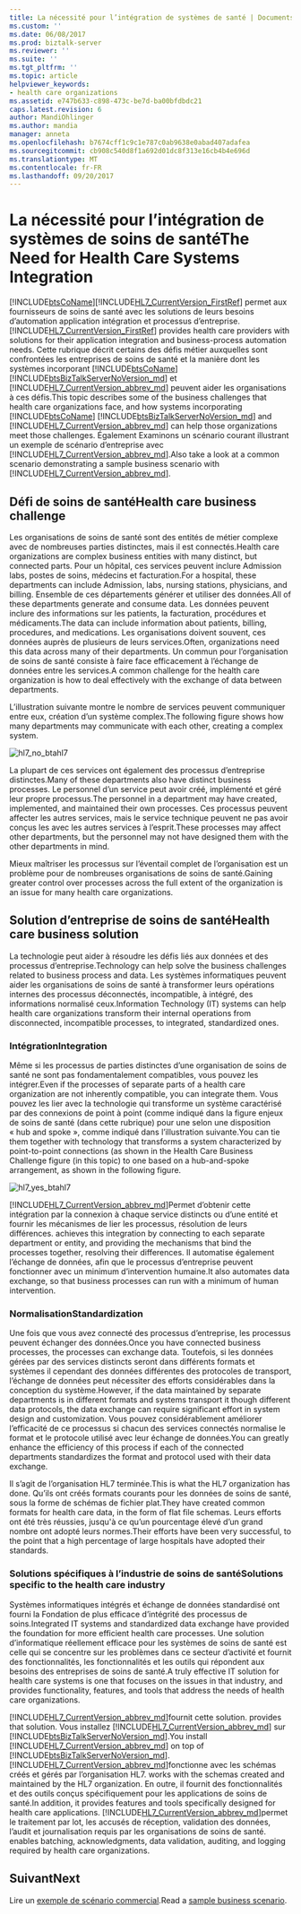 ```yaml
---
title: La nécessité pour l’intégration de systèmes de santé | Documents Microsoft
ms.custom: ''
ms.date: 06/08/2017
ms.prod: biztalk-server
ms.reviewer: ''
ms.suite: ''
ms.tgt_pltfrm: ''
ms.topic: article
helpviewer_keywords:
- health care organizations
ms.assetid: e747b633-c898-473c-be7d-ba00bfdbdc21
caps.latest.revision: 6
author: MandiOhlinger
ms.author: mandia
manager: anneta
ms.openlocfilehash: b7674cff1c9c1e787c0ab9638e0abad407adafea
ms.sourcegitcommit: cb908c540d8f1a692d01dc8f313e16cb4b4e696d
ms.translationtype: MT
ms.contentlocale: fr-FR
ms.lasthandoff: 09/20/2017
---
```

# <a name="the-need-for-health-care-systems-integration"></a><span data-ttu-id="01999-102">La nécessité pour l’intégration de systèmes de soins de santé</span><span class="sxs-lookup"><span data-stu-id="01999-102">The Need for Health Care Systems Integration</span></span>
[!INCLUDE[btsCoName](../../includes/btsconame-md.md)]<span data-ttu-id="01999-103">[!INCLUDE[HL7_CurrentVersion_FirstRef](../../includes/hl7-currentversion-firstref-md.md)] permet aux fournisseurs de soins de santé avec les solutions de leurs besoins d’automation application intégration et processus d’entreprise.</span><span class="sxs-lookup"><span data-stu-id="01999-103"> [!INCLUDE[HL7_CurrentVersion_FirstRef](../../includes/hl7-currentversion-firstref-md.md)] provides health care providers with solutions for their application integration and business-process automation needs.</span></span> <span data-ttu-id="01999-104">Cette rubrique décrit certains des défis métier auxquelles sont confrontées les entreprises de soins de santé et la manière dont les systèmes incorporant [!INCLUDE[btsCoName](../../includes/btsconame-md.md)] [!INCLUDE[btsBizTalkServerNoVersion_md](../../includes/btsbiztalkservernoversion-md.md)] et [!INCLUDE[HL7_CurrentVersion_abbrev_md](../../includes/hl7-currentversion-abbrev-md.md)] peuvent aider les organisations à ces défis.</span><span class="sxs-lookup"><span data-stu-id="01999-104">This topic describes some of the business challenges that health care organizations face, and how systems incorporating [!INCLUDE[btsCoName](../../includes/btsconame-md.md)] [!INCLUDE[btsBizTalkServerNoVersion_md](../../includes/btsbiztalkservernoversion-md.md)] and [!INCLUDE[HL7_CurrentVersion_abbrev_md](../../includes/hl7-currentversion-abbrev-md.md)] can help those organizations meet those challenges.</span></span> <span data-ttu-id="01999-105">Également Examinons un scénario courant illustrant un exemple de scénario d’entreprise avec [!INCLUDE[HL7_CurrentVersion_abbrev_md](../../includes/hl7-currentversion-abbrev-md.md)].</span><span class="sxs-lookup"><span data-stu-id="01999-105">Also take a look at a common scenario demonstrating a sample business scenario with [!INCLUDE[HL7_CurrentVersion_abbrev_md](../../includes/hl7-currentversion-abbrev-md.md)].</span></span>  
  
## <a name="health-care-business-challenge"></a><span data-ttu-id="01999-106">Défi de soins de santé</span><span class="sxs-lookup"><span data-stu-id="01999-106">Health care business challenge</span></span>

<span data-ttu-id="01999-107">Les organisations de soins de santé sont des entités de métier complexe avec de nombreuses parties distinctes, mais il est connectés.</span><span class="sxs-lookup"><span data-stu-id="01999-107">Health care organizations are complex business entities with many distinct, but connected parts.</span></span> <span data-ttu-id="01999-108">Pour un hôpital, ces services peuvent inclure Admission labs, postes de soins, médecins et facturation.</span><span class="sxs-lookup"><span data-stu-id="01999-108">For a hospital, these departments can include Admission, labs, nursing stations, physicians, and billing.</span></span> <span data-ttu-id="01999-109">Ensemble de ces départements générer et utiliser des données.</span><span class="sxs-lookup"><span data-stu-id="01999-109">All of these departments generate and consume data.</span></span> <span data-ttu-id="01999-110">Les données peuvent inclure des informations sur les patients, la facturation, procédures et médicaments.</span><span class="sxs-lookup"><span data-stu-id="01999-110">The data can include information about patients, billing, procedures, and medications.</span></span> <span data-ttu-id="01999-111">Les organisations doivent souvent, ces données auprès de plusieurs de leurs services.</span><span class="sxs-lookup"><span data-stu-id="01999-111">Often, organizations need this data across many of their departments.</span></span> <span data-ttu-id="01999-112">Un commun pour l’organisation de soins de santé consiste à faire face efficacement à l’échange de données entre les services.</span><span class="sxs-lookup"><span data-stu-id="01999-112">A common challenge for the health care organization is how to deal effectively with the exchange of data between departments.</span></span>  
  
 <span data-ttu-id="01999-113">L’illustration suivante montre le nombre de services peuvent communiquer entre eux, création d’un système complex.</span><span class="sxs-lookup"><span data-stu-id="01999-113">The following figure shows how many departments may communicate with each other, creating a complex system.</span></span>  
  
 ![](../../adapters-and-accelerators/accelerator-hl7/media/hl7-no-btahl7.gif "hl7_no_btahl7")  
  
 <span data-ttu-id="01999-114">La plupart de ces services ont également des processus d’entreprise distinctes.</span><span class="sxs-lookup"><span data-stu-id="01999-114">Many of these departments also have distinct business processes.</span></span> <span data-ttu-id="01999-115">Le personnel d’un service peut avoir créé, implémenté et géré leur propre processus.</span><span class="sxs-lookup"><span data-stu-id="01999-115">The personnel in a department may have created, implemented, and maintained their own processes.</span></span> <span data-ttu-id="01999-116">Ces processus peuvent affecter les autres services, mais le service technique peuvent ne pas avoir conçus les avec les autres services à l’esprit.</span><span class="sxs-lookup"><span data-stu-id="01999-116">These processes may affect other departments, but the personnel may not have designed them with the other departments in mind.</span></span>  
  
 <span data-ttu-id="01999-117">Mieux maîtriser les processus sur l’éventail complet de l’organisation est un problème pour de nombreuses organisations de soins de santé.</span><span class="sxs-lookup"><span data-stu-id="01999-117">Gaining greater control over processes across the full extent of the organization is an issue for many health care organizations.</span></span>  
  
## <a name="health-care-business-solution"></a><span data-ttu-id="01999-118">Solution d’entreprise de soins de santé</span><span class="sxs-lookup"><span data-stu-id="01999-118">Health care business solution</span></span>

<span data-ttu-id="01999-119">La technologie peut aider à résoudre les défis liés aux données et des processus d’entreprise.</span><span class="sxs-lookup"><span data-stu-id="01999-119">Technology can help solve the business challenges related to business process and data.</span></span> <span data-ttu-id="01999-120">Les systèmes informatiques peuvent aider les organisations de soins de santé à transformer leurs opérations internes des processus déconnectés, incompatible, à intégré, des informations normalisé ceux.</span><span class="sxs-lookup"><span data-stu-id="01999-120">Information Technology (IT) systems can help health care organizations transform their internal operations from disconnected, incompatible processes, to integrated, standardized ones.</span></span>  
  
### <a name="integration"></a><span data-ttu-id="01999-121">Intégration</span><span class="sxs-lookup"><span data-stu-id="01999-121">Integration</span></span>  
 <span data-ttu-id="01999-122">Même si les processus de parties distinctes d’une organisation de soins de santé ne sont pas fondamentalement compatibles, vous pouvez les intégrer.</span><span class="sxs-lookup"><span data-stu-id="01999-122">Even if the processes of separate parts of a health care organization are not inherently compatible, you can integrate them.</span></span> <span data-ttu-id="01999-123">Vous pouvez les lier avec la technologie qui transforme un système caractérisé par des connexions de point à point (comme indiqué dans la figure enjeux de soins de santé (dans cette rubrique) pour une selon une disposition « hub and spoke », comme indiqué dans l’illustration suivante.</span><span class="sxs-lookup"><span data-stu-id="01999-123">You can tie them together with technology that transforms a system characterized by point-to-point connections (as shown in the Health Care Business Challenge figure (in this topic) to one based on a hub-and-spoke arrangement, as shown in the following figure.</span></span>  
  
 ![](../../adapters-and-accelerators/accelerator-hl7/media/hl7-yes-btahl7.gif "hl7_yes_btahl7")  
  
[!INCLUDE[HL7_CurrentVersion_abbrev_md](../../includes/hl7-currentversion-abbrev-md.md)]<span data-ttu-id="01999-124">Permet d’obtenir cette intégration par la connexion à chaque service distincts ou d’une entité et fournir les mécanismes de lier les processus, résolution de leurs différences.</span><span class="sxs-lookup"><span data-stu-id="01999-124"> achieves this integration by connecting to each separate department or entity, and providing the mechanisms that bind the processes together, resolving their differences.</span></span> <span data-ttu-id="01999-125">Il automatise également l’échange de données, afin que le processus d’entreprise peuvent fonctionner avec un minimum d’intervention humaine.</span><span class="sxs-lookup"><span data-stu-id="01999-125">It also automates data exchange, so that business processes can run with a minimum of human intervention.</span></span>  
  
### <a name="standardization"></a><span data-ttu-id="01999-126">Normalisation</span><span class="sxs-lookup"><span data-stu-id="01999-126">Standardization</span></span>  
 <span data-ttu-id="01999-127">Une fois que vous avez connecté des processus d’entreprise, les processus peuvent échanger des données.</span><span class="sxs-lookup"><span data-stu-id="01999-127">Once you have connected business processes, the processes can exchange data.</span></span> <span data-ttu-id="01999-128">Toutefois, si les données gérées par des services distincts seront dans différents formats et systèmes il cependant des données différentes des protocoles de transport, l’échange de données peut nécessiter des efforts considérables dans la conception du système.</span><span class="sxs-lookup"><span data-stu-id="01999-128">However, if the data maintained by separate departments is in different formats and systems transport it though different data protocols, the data exchange can require significant effort in system design and customization.</span></span> <span data-ttu-id="01999-129">Vous pouvez considérablement améliorer l’efficacité de ce processus si chacun des services connectés normalise le format et le protocole utilisé avec leur échange de données.</span><span class="sxs-lookup"><span data-stu-id="01999-129">You can greatly enhance the efficiency of this process if each of the connected departments standardizes the format and protocol used with their data exchange.</span></span>  
  
 <span data-ttu-id="01999-130">Il s’agit de l’organisation HL7 terminée.</span><span class="sxs-lookup"><span data-stu-id="01999-130">This is what the HL7 organization has done.</span></span> <span data-ttu-id="01999-131">Qu’ils ont créés formats courants pour les données de soins de santé, sous la forme de schémas de fichier plat.</span><span class="sxs-lookup"><span data-stu-id="01999-131">They have created common formats for health care data, in the form of flat file schemas.</span></span> <span data-ttu-id="01999-132">Leurs efforts ont été très réussies, jusqu'à ce qu’un pourcentage élevé d’un grand nombre ont adopté leurs normes.</span><span class="sxs-lookup"><span data-stu-id="01999-132">Their efforts have been very successful, to the point that a high percentage of large hospitals have adopted their standards.</span></span>  
  
### <a name="solutions-specific-to-the-health-care-industry"></a><span data-ttu-id="01999-133">Solutions spécifiques à l’industrie de soins de santé</span><span class="sxs-lookup"><span data-stu-id="01999-133">Solutions specific to the health care industry</span></span>  
 <span data-ttu-id="01999-134">Systèmes informatiques intégrés et échange de données standardisé ont fourni la Fondation de plus efficace d’intégrité des processus de soins.</span><span class="sxs-lookup"><span data-stu-id="01999-134">Integrated IT systems and standardized data exchange have provided the foundation for more efficient health care processes.</span></span> <span data-ttu-id="01999-135">Une solution d’informatique réellement efficace pour les systèmes de soins de santé est celle qui se concentre sur les problèmes dans ce secteur d’activité et fournit des fonctionnalités, les fonctionnalités et les outils qui répondent aux besoins des entreprises de soins de santé.</span><span class="sxs-lookup"><span data-stu-id="01999-135">A truly effective IT solution for health care systems is one that focuses on the issues in that industry, and provides functionality, features, and tools that address the needs of health care organizations.</span></span>  
  
[!INCLUDE[HL7_CurrentVersion_abbrev_md](../../includes/hl7-currentversion-abbrev-md.md)]<span data-ttu-id="01999-136">fournit cette solution.</span><span class="sxs-lookup"><span data-stu-id="01999-136"> provides that solution.</span></span> <span data-ttu-id="01999-137">Vous installez [!INCLUDE[HL7_CurrentVersion_abbrev_md](../../includes/hl7-currentversion-abbrev-md.md)] sur [!INCLUDE[btsBizTalkServerNoVersion_md](../../includes/btsbiztalkservernoversion-md.md)].</span><span class="sxs-lookup"><span data-stu-id="01999-137">You install [!INCLUDE[HL7_CurrentVersion_abbrev_md](../../includes/hl7-currentversion-abbrev-md.md)] on top of [!INCLUDE[btsBizTalkServerNoVersion_md](../../includes/btsbiztalkservernoversion-md.md)].</span></span> [!INCLUDE[HL7_CurrentVersion_abbrev_md](../../includes/hl7-currentversion-abbrev-md.md)]<span data-ttu-id="01999-138">fonctionne avec les schémas créés et gérés par l’organisation HL7.</span><span class="sxs-lookup"><span data-stu-id="01999-138"> works with the schemas created and maintained by the HL7 organization.</span></span> <span data-ttu-id="01999-139">En outre, il fournit des fonctionnalités et des outils conçus spécifiquement pour les applications de soins de santé.</span><span class="sxs-lookup"><span data-stu-id="01999-139">In addition, it provides features and tools specifically designed for health care applications.</span></span> [!INCLUDE[HL7_CurrentVersion_abbrev_md](../../includes/hl7-currentversion-abbrev-md.md)]<span data-ttu-id="01999-140">permet le traitement par lot, les accusés de réception, validation des données, l’audit et journalisation requis par les organisations de soins de santé.</span><span class="sxs-lookup"><span data-stu-id="01999-140"> enables batching, acknowledgments, data validation, auditing, and logging required by health care organizations.</span></span>  
  
## <a name="next"></a><span data-ttu-id="01999-141">Suivant</span><span class="sxs-lookup"><span data-stu-id="01999-141">Next</span></span>
<span data-ttu-id="01999-142">Lire un [exemple de scénario commercial](../../adapters-and-accelerators/accelerator-hl7/sample-business-scenario.md).</span><span class="sxs-lookup"><span data-stu-id="01999-142">Read a [sample business scenario](../../adapters-and-accelerators/accelerator-hl7/sample-business-scenario.md).</span></span>
